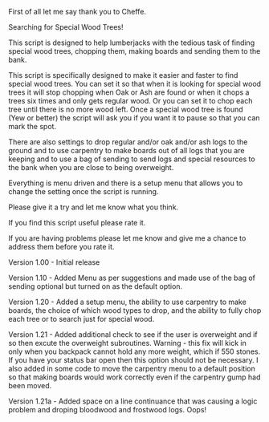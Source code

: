 First of all let me say thank you to Cheffe.

Searching for Special Wood Trees!

This script is designed to help lumberjacks with the tedious task of finding special wood trees, chopping them, making boards and sending them to the bank.

This script is specifically designed to make it easier and faster to find special wood trees. You can set it so that when it is looking for special wood trees it will stop chopping when Oak or Ash are found or when it chops a trees six times and only gets regular wood. Or you can set it to chop each tree until there is no more wood left. Once a special wood tree is found (Yew or better) the script will ask you if you want it to pause so that you can mark the spot.

There are also settings to drop regular and/or oak and/or ash logs to the ground and to use carpentry to make boards out of all logs that you are keeping and to use a bag of sending to send logs and special resources to the bank when you are close to being overweight.

Everything is menu driven and there is a setup menu that allows you to change the setting once the script is running.



Please give it a try and let me know what you think.

If you find this script useful please rate it.

If you are having problems please let me know and give me a chance to address them before you rate it.




Version 1.00 - Initial release

Version 1.10 - Added Menu as per suggestions and made use of the bag of sending optional but turned on as the default option.

Version 1.20 - Added a setup menu, the ability to use carpentry to make boards, the choice of which wood types to drop, and the ability to fully chop each tree or to search just for special wood.

Version 1.21 - Added additional check to see if the user is overweight and if so then excute the overweight subroutines. Warning - this fix will kick in only when you backpack cannot hold any more weight, which if 550 stones. If you have your status bar open then this option should not be necessary. I also added in some code to move the carpentry menu to a default position so that making boards would work correctly even if the carpentry gump had been moved.

Version 1.21a - Added space on a line continuance that was causing a logic problem and droping bloodwood and frostwood logs. Oops!